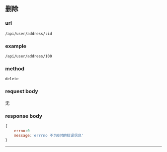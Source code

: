 ## 删除
### url
`/api/user/address/:id`
### example
`/api/user/address/100`
### method
`delete`
### request body
无
### response body
```js
{
    errno:0
    message:'errrno 不为0时的错误信息'
}
```
---